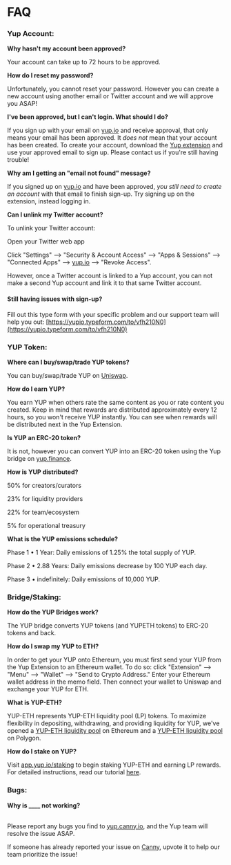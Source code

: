 # FAQ

### Yup Account:

**Why hasn't my account been approved?**

Your account can take up to 72 hours to be approved.

**How do I reset my password?**

Unfortunately, you cannot reset your password. However you can create a new account using another email or Twitter account and we will approve you ASAP!

**I've been approved, but I can't login. What should I do?**

If you sign up with your email on [yup.io](http://yup.io/) and receive approval, that only means your email has been approved. It _does not_ mean that your account has been created. To create your account, download the [Yup extension](https://chrome.google.com/webstore/detail/yup-the-opinion-layer-of/nhmeoaahigiljjdkoagafdccikgojjoi?hl=en) and use your approved email to sign up. Please contact us if you're still having trouble!

**Why am I getting an "email not found" message?**

If you signed up on [yup.io](http://yup.io/) and have been approved, _you still need to create an account_ with that email to finish sign-up. Try signing up on the extension, instead logging in.

**Can I unlink my Twitter account?**

To unlink your Twitter account:

Open your Twitter web app

Click "Settings" --> "Security & Account Access" --> "Apps & Sessions" --> "Connected Apps" --> [yup.io](http://yup.io) --> "Revoke Access".

However, once a Twitter account is linked to a Yup account, you can not make a second Yup account and link it to that same Twitter account.

#### Still having issues with sign-up?&#x20;

Fill out this type form with your specific problem and our support team will help you out: [https://yupio.typeform.com/to/vfh210N0](https://yupio.typeform.com/to/vfh210N0) &#x20;

### YUP Token:

**Where can I buy/swap/trade YUP tokens?**

You can buy/swap/trade YUP on [Uniswap](https://app.uniswap.org/#/swap?inputCurrency=0x69bbc3f8787d573f1bbdd0a5f40c7ba0aee9bcc9\&outputCurrency=ETH).

**How do I earn YUP?**

You earn YUP when others rate the same content as you or rate content you created. Keep in mind that rewards are distributed approximately every 12 hours, so you won't receive YUP instantly. You can see when rewards will be distributed next in the Yup Extension.

**Is YUP an ERC-20 token?**

It is not, however you can convert YUP into an ERC-20 token using the Yup bridge on [yup.finance](http://yup.finance/).

**How is YUP distributed?**

50% for creators/curators

23% for liquidity providers

22% for team/ecosystem

5% for operational treasury

**What is the YUP emissions schedule?**

Phase 1 • 1 Year: Daily emissions of 1.25% the total supply of YUP.

Phase 2 • 2.88 Years: Daily emissions decrease by 100 YUP each day.

Phase 3 • indefinitely: Daily emissions of 10,000 YUP.

### Bridge/Staking:

**How do the YUP Bridges work?**

The YUP bridge converts YUP tokens (and YUPETH tokens) to ERC-20 tokens and back.

**How do I swap my YUP to ETH?**

In order to get your YUP onto Ethereum, you must first send your YUP from the Yup Extension to an Ethereum wallet. To do so: click "Extension" --> "Menu" --> "Wallet" --> "Send to Crypto Address." Enter your Ethereum wallet address in the memo field. Then connect your wallet to Uniswap and exchange your YUP for ETH.

**What is YUP-ETH?**

YUP-ETH represents YUP-ETH liquidity pool (LP) tokens. To maximize flexibility in depositing, withdrawing, and providing liquidity for YUP, we've opened a [YUP-ETH liquidity pool](https://app.uniswap.org/#/add/v2/0x69bbc3f8787d573f1bbdd0a5f40c7ba0aee9bcc9/ETH) on Ethereum and a [YUP-ETH liquidity pool](https://quickswap.exchange/#/add/0x7ceB23fD6bC0adD59E62ac25578270cFf1b9f619/0x086373fad3447F7F86252fb59d56107e9E0FaaFa) on Polygon.

**How do I stake on YUP?**

Visit [app.yup.io/staking](http://app.yup.io/staking) to begin staking YUP-ETH and earning LP rewards. For detailed instructions, read our tutorial [here](https://yup.mirror.xyz/Z1X3B8d3abDGkAO\_pQp89rg4MV7wpcLjDY1P47j2B1c).

### Bugs:

**Why is \_\_\_\_ not working?**&#x20;

\
Please report any bugs you find to [yup.canny.io](http://yup.canny.io/), and the Yup team will resolve the issue ASAP.

If someone has already reported your issue on [Canny](https://yup.canny.io/), upvote it to help our team prioritize the issue!

###
